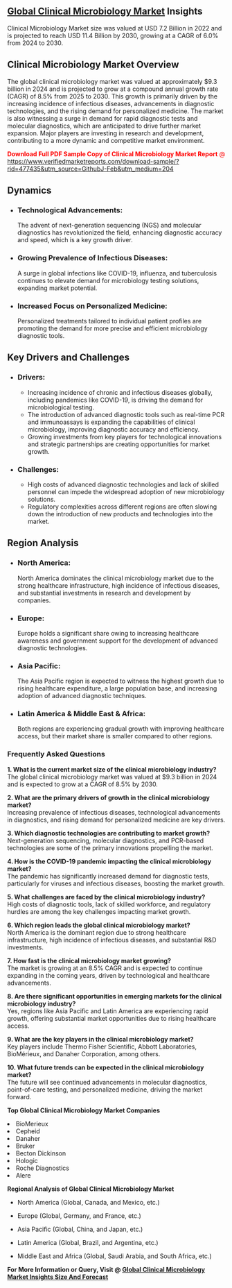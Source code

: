 <h2><a href="https://www.verifiedmarketreports.com/download-sample/?rid=477435&amp;utm_source=GithubJ&amp;utm_medium=204" target="_blank">Global Clinical Microbiology Market</a> Insights</h2><p>Clinical Microbiology Market size was valued at USD 7.2 Billion in 2022 and is projected to reach USD 11.4 Billion by 2030, growing at a CAGR of 6.0% from 2024 to 2030.</p><p> <h2>Clinical Microbiology Market Overview</h2> <p>The global clinical microbiology market was valued at approximately $9.3 billion in 2024 and is projected to grow at a compound annual growth rate (CAGR) of 8.5% from 2025 to 2030. This growth is primarily driven by the increasing incidence of infectious diseases, advancements in diagnostic technologies, and the rising demand for personalized medicine. The market is also witnessing a surge in demand for rapid diagnostic tests and molecular diagnostics, which are anticipated to drive further market expansion. Major players are investing in research and development, contributing to a more dynamic and competitive market environment.</p> <p><p><span class=""><span style="color: #ff0000;"><strong>Download Full PDF Sample Copy of Clinical Microbiology Market Report</strong> @ </span><a href="https://www.verifiedmarketreports.com/download-sample/?rid=477435&amp;utm_source=GithubJ-Feb&amp;utm_medium=204" target="_blank">https://www.verifiedmarketreports.com/download-sample/?rid=477435&amp;utm_source=GithubJ-Feb&amp;utm_medium=204</a></span></p></p> <h2>Dynamics</h2> <ul> <li><h3>Technological Advancements:</h3> The advent of next-generation sequencing (NGS) and molecular diagnostics has revolutionized the field, enhancing diagnostic accuracy and speed, which is a key growth driver.</li> <li><h3>Growing Prevalence of Infectious Diseases:</h3> A surge in global infections like COVID-19, influenza, and tuberculosis continues to elevate demand for microbiology testing solutions, expanding market potential.</li> <li><h3>Increased Focus on Personalized Medicine:</h3> Personalized treatments tailored to individual patient profiles are promoting the demand for more precise and efficient microbiology diagnostic tools.</li> </ul> <h2>Key Drivers and Challenges</h2> <ul> <li><h3>Drivers:</h3> <ul> <li>Increasing incidence of chronic and infectious diseases globally, including pandemics like COVID-19, is driving the demand for microbiological testing.</li> <li>The introduction of advanced diagnostic tools such as real-time PCR and immunoassays is expanding the capabilities of clinical microbiology, improving diagnostic accuracy and efficiency.</li> <li>Growing investments from key players for technological innovations and strategic partnerships are creating opportunities for market growth.</li> </ul> </li> <li><h3>Challenges:</h3> <ul> <li>High costs of advanced diagnostic technologies and lack of skilled personnel can impede the widespread adoption of new microbiology solutions.</li> <li>Regulatory complexities across different regions are often slowing down the introduction of new products and technologies into the market.</li> </ul> </li> </ul> <h2>Region Analysis</h2> <ul> <li><h3>North America:</h3> North America dominates the clinical microbiology market due to the strong healthcare infrastructure, high incidence of infectious diseases, and substantial investments in research and development by companies.</li> <li><h3>Europe:</h3> Europe holds a significant share owing to increasing healthcare awareness and government support for the development of advanced diagnostic technologies.</li> <li><h3>Asia Pacific:</h3> The Asia Pacific region is expected to witness the highest growth due to rising healthcare expenditure, a large population base, and increasing adoption of advanced diagnostic techniques.</li> <li><h3>Latin America & Middle East & Africa:</h3> Both regions are experiencing gradual growth with improving healthcare access, but their market share is smaller compared to other regions.</li> </ul> <h3>Frequently Asked Questions</h3> <p><strong>1. What is the current market size of the clinical microbiology industry?</strong><br> The global clinical microbiology market was valued at $9.3 billion in 2024 and is expected to grow at a CAGR of 8.5% by 2030.</p> <p><strong>2. What are the primary drivers of growth in the clinical microbiology market?</strong><br> Increasing prevalence of infectious diseases, technological advancements in diagnostics, and rising demand for personalized medicine are key drivers.</p> <p><strong>3. Which diagnostic technologies are contributing to market growth?</strong><br> Next-generation sequencing, molecular diagnostics, and PCR-based technologies are some of the primary innovations propelling the market.</p> <p><strong>4. How is the COVID-19 pandemic impacting the clinical microbiology market?</strong><br> The pandemic has significantly increased demand for diagnostic tests, particularly for viruses and infectious diseases, boosting the market growth.</p> <p><strong>5. What challenges are faced by the clinical microbiology industry?</strong><br> High costs of diagnostic tools, lack of skilled workforce, and regulatory hurdles are among the key challenges impacting market growth.</p> <p><strong>6. Which region leads the global clinical microbiology market?</strong><br> North America is the dominant region due to strong healthcare infrastructure, high incidence of infectious diseases, and substantial R&D investments.</p> <p><strong>7. How fast is the clinical microbiology market growing?</strong><br> The market is growing at an 8.5% CAGR and is expected to continue expanding in the coming years, driven by technological and healthcare advancements.</p> <p><strong>8. Are there significant opportunities in emerging markets for the clinical microbiology industry?</strong><br> Yes, regions like Asia Pacific and Latin America are experiencing rapid growth, offering substantial market opportunities due to rising healthcare access.</p> <p><strong>9. What are the key players in the clinical microbiology market?</strong><br> Key players include Thermo Fisher Scientific, Abbott Laboratories, BioMérieux, and Danaher Corporation, among others.</p> <p><strong>10. What future trends can be expected in the clinical microbiology market?</strong><br> The future will see continued advancements in molecular diagnostics, point-of-care testing, and personalized medicine, driving the market forward.</p> </p><p><strong>Top Global Clinical Microbiology Market Companies</strong></p><div data-test-id=""><p><li>BioMerieux</li><li> Cepheid</li><li> Danaher</li><li> Bruker</li><li> Becton Dickinson</li><li> Hologic</li><li> Roche Diagnostics</li><li> Alere</li></p><div><strong>Regional Analysis of&nbsp;Global Clinical Microbiology Market</strong></div><ul><li dir="ltr"><p dir="ltr">North America&nbsp;(Global, Canada, and Mexico, etc.)</p></li><li dir="ltr"><p dir="ltr">Europe (Global, Germany, and France, etc.)</p></li><li dir="ltr"><p dir="ltr">Asia Pacific&nbsp;(Global, China, and Japan, etc.)</p></li><li dir="ltr"><p dir="ltr">Latin America&nbsp;(Global, Brazil, and Argentina, etc.)</p></li><li dir="ltr">Middle East and Africa&nbsp;(Global, Saudi Arabia, and South Africa, etc.)</li></ul><p><strong>For More Information or Query, Visit @&nbsp;</strong><strong><a href="https://www.verifiedmarketreports.com/product/clinical-microbiology-market-size-and-forecast/?utm_source=GithubJ&amp;utm_medium=204" target="_blank">Global Clinical Microbiology Market Insights Size And Forecast</a></strong></p></div>

